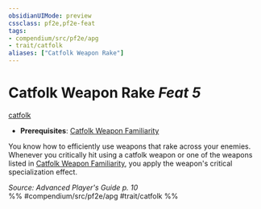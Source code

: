 ```yaml
---
obsidianUIMode: preview
cssclass: pf2e,pf2e-feat
tags:
- compendium/src/pf2e/apg
- trait/catfolk
aliases: ["Catfolk Weapon Rake"]
---
```

# Catfolk Weapon Rake  *Feat 5*  
[catfolk](../../Rules/traits/catfolk-b1.md)  

- **Prerequisites**: [Catfolk Weapon Familiarity](catfolk-weapon-familiarity-apg.md)

You know how to efficiently use weapons that rake across your enemies. Whenever you critically hit using a catfolk weapon or one of the weapons listed in [Catfolk Weapon Familiarity](catfolk-weapon-familiarity-apg.md), you apply the weapon's critical specialization effect.

*Source: Advanced Player's Guide p. 10*  
%% #compendium/src/pf2e/apg #trait/catfolk %%